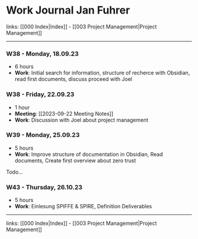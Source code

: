 # Work Journal Jan Fuhrer

links: [[000 Index|Index]] - [[003 Project Management|Project Management]]

---

### W38 - Monday, 18.09.23

- 6 hours
- **Work**: Initial search for information, structure of recherce with Obsidian, read first documents, discuss proceed with Joel

### W38 - Friday, 22.09.23

- 1 hour
- **Meeting**: [[2023-09-22 Meeting Notes]]
- **Work**: Discussion with Joel about project management

### W39 - Monday, 25.09.23

- 5 hours
- **Work**: Improve structure of documentation in Obsidian, Read documents, Create first overview about zero trust

Todo...
### W43 - Thursday, 26.10.23

- 5 hours
- **Work**: Einlesung SPIFFE & SPIRE, Definition Deliverables

---
links: [[000 Index|Index]] - [[003 Project Management|Project Management]]